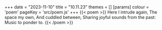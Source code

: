 +++
date = "2023-11-10"
title = "10.11.23"
themes = []
[params]
  colour = 'poem'
  pageKey = 'src/poem.js'
+++
{{< poem >}}
Here I intrude again,
The space my own,
And cuddled between,
Sharing joyful sounds from the past:
Music to ponder to.
{{< /poem >}}